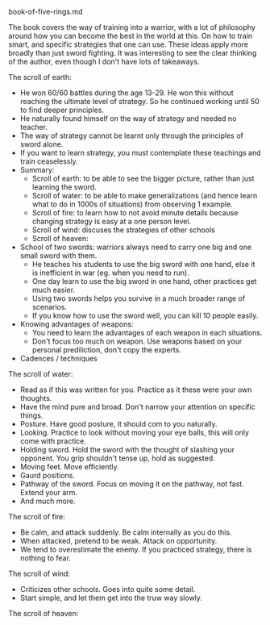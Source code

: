 book-of-five-rings.md

The book covers the way of training into a warrior, with a lot of philosophy around how you can become the best in the world at this. On how to train smart, and specific strategies that one can use. These ideas apply more broadly than just sword fighting. It was interesting to see the clear thinking of the author, even though I don't have lots of takeaways. 

The scroll of earth:
- He won 60/60 battles during the age 13-29. He won this without reaching the ultimate level of strategy. So he continued working until 50 to find deeper principles. 
- He naturally found himself on the way of strategy and needed no teacher. 
- The way of strategy cannot be learnt only through the principles of sword alone. 
- If you want to learn strategy, you must contemplate these teachings and train ceaselessly.
- Summary:
	- Scroll of earth: to be able to see the bigger picture, rather than just learning the sword.
	- Scroll of water: to be able to make generalizations (and hence learn what to do in 1000s of situations) from observing 1 example.
	- Scroll of fire: to learn how to not avoid minute details because changing strategy is easy at a one person level.
	- Scroll of wind: discuses the strategies of other schools
	- Scroll of heaven: 
- School of two swords: warriors always need to carry one big and one small sword with them.
	- He teaches his students to use the big sword with one hand, else it is inefficient in war (eg. when you need to run).
	- One day learn to use the big sword in one hand, other practices get much easier.
	- Using two swords helps you survive in a much broader range of scenarios. 
	- If you know how to use the sword well, you can kill 10 people easily.
- Knowing advantages of weapons:
	- You need to learn the advantages of each weapon in each situations.
	- Don't focus too much on weapon. Use weapons based on your personal prediliction, don't copy the experts.
- Cadences / techniques


The scroll of water:
- Read as if this was written for you. Practice as it these were your own thoughts. 
- Have the mind pure and broad. Don't narrow your attention on specific things.
- Posture. Have good posture, it should com to you naturally.
- Looking. Practice to look without moving your eye balls, this will only come with practice.
- Holding sword. Hold the sword with the thought of slashing your opponent. You grip shouldn't tense up, hold as suggested. 
- Moving feet. Move efficiently. 
- Gaurd positions. 
- Pathway of the sword. Focus on moving it on the pathway, not fast. Extend your arm.
- And much more.

The scroll of fire:
- Be calm, and attack suddenly. Be calm internally as you do this. 
- When attacked, pretend to be weak. Attack on opportunity. 
- We tend to overestimate the enemy. If you practiced strategy, there is nothing to fear.

The scroll of wind:
- Criticizes other schools. Goes into quite some detail. 
- Start simple, and let them get into the truw way slowly. 


The scroll of heaven:







